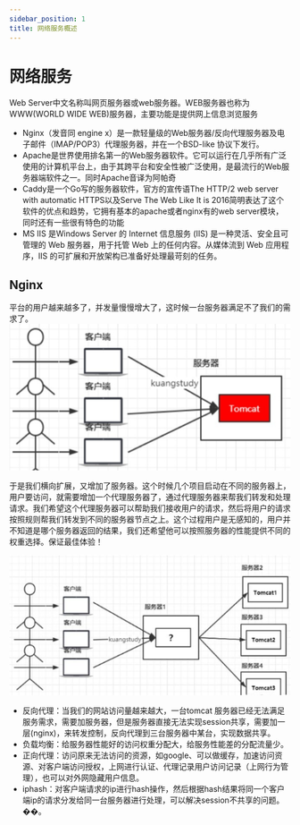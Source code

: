 ```yaml
---
sidebar_position: 1
title: 网络服务概述
---
```


# 网络服务

Web Server中文名称叫网页服务器或web服务器。WEB服务器也称为WWW(WORLD WIDE WEB)服务器，主要功能是提供网上信息浏览服务

- Nginx（发音同 engine x）是一款轻量级的Web服务器/反向代理服务器及电子邮件（IMAP/POP3）代理服务器，并在一个BSD-like 协议下发行。
- Apache是世界使用排名第一的Web服务器软件。它可以运行在几乎所有广泛使用的计算机平台上，由于其跨平台和安全性被广泛使用，是最流行的Web服务器端软件之一。同时Apache音译为阿帕奇
- Caddy是一个Go写的服务器软件，官方的宣传语The HTTP/2 web server with automatic HTTPS以及Serve The Web Like It is 2016简明表达了这个软件的优点和趋势，它拥有基本的apache或者nginx有的web server模块，同时还有一些很有特色的功能
- MS IIS 是Windows Server 的 Internet 信息服务 (IIS) 是一种灵活、安全且可管理的 Web 服务器，用于托管 Web 上的任何内容。从媒体流到 Web 应用程序，IIS 的可扩展和开放架构已准备好处理最苛刻的任务。

## Nginx

平台的用户越来越多了，并发量慢慢增大了，这时候一台服务器满足不了我们的需求了。
![image-1657526210295](/2023/image-1657526210295.png)

于是我们横向扩展，又增加了服务器。这个时候几个项目启动在不同的服务器上，用户要访问，就需要增加一个代理服务器了，通过代理服务器来帮我们转发和处理请求。我们希望这个代理服务器可以帮助我们接收用户的请求，然后将用户的请求按照规则帮我们转发到不同的服务器节点之上。这个过程用户是无感知的，用户并不知道是哪个服务器返回的结果，我们还希望他可以按照服务器的性能提供不同的权重选择。保证最佳体验！

![image-1657526243089](/2023/image-1657526243089.png)

- 反向代理：当我们的网站访问量越来越大，一台tomcat 服务器已经无法满足服务需求，需要加服务器，但是服务器直接无法实现session共享，需要加一层(nginx)，来转发控制，反向代理到三台服务器中某台，实现数据共享。
- 负载均衡：给服务器性能好的访问权重分配大，给服务性能差的分配流量少。
- 正向代理：访问原来无法访问的资源，如google、可以做缓存，加速访问资源、对客户端访问授权，上网进行认证、代理记录用户访问记录（上网行为管理），也可以对外网隐藏用户信息。
- iphash：对客户端请求的ip进行hash操作，然后根据hash结果将同一个客户端ip的请求分发给同一台服务器进行处理，可以解决session不共享的问题。
��。
